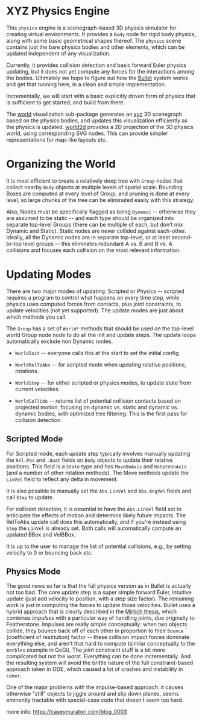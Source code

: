 # XYZ Physics Engine

This `physics` engine is a scenegraph-based 3D physics simulator for creating virtual environments.  It provides a `Body` node for rigid body physics, along with some basic geometrical shapes thereof.  The `physics` scene contains just the bare physics bodies and other elements, which can be updated independent of any visualization.

Currently, it provides collision detection and basic forward Euler physics updating, but it does not yet compute any forces for the interactions among the bodies.  Ultimately we hope to figure out how the [Bullet](https://github.com/bulletphysics/bullet3) system works and get that running here, in a clean and simple implementation.

Incrementally, we will start with a basic explicitly driven form of physics that is sufficient to get started, and build from there.

The [world](world) visualization sub-package generates an [xyz](../xyz) 3D scenegraph based on the physics bodies, and updates this visualization efficiently as the physics is updated.  [world2d](world2d) provides a 2D projection of the 3D physics world, using corresponding SVG nodes.  This can provide simpler representations for map-like layouts etc.

# Organizing the World

It is most efficient to create a relatively deep tree with `Group` nodes that collect nearby `Body` objects at multiple levels of spatial scale.  Bounding Boxes are computed at every level of Group, and pruning is done at every level, so large chunks of the tree can be eliminated easily with this strategy.

Also, Nodes must be specifically flagged as being `Dynamic` -- otherwise they are assumed to be static -- and each type should be organized into separate top-level Groups (there can be multiple of each, but don't mix Dynamic and Static).  Static nodes are never collided against each-other.  Ideally, all the Dynamic nodes are in separate top-level, or at least second-to-top level groups -- this eliminates redundant A vs. B and B vs. A collisions and focuses each collision on the most relevant information.

# Updating Modes 

There are two major modes of updating: Scripted or Physics -- scripted requires a program to control what happens on every time step, while physics uses computed forces from contacts, plus joint constraints, to update velocities (not yet supported).  The update modes are just about which methods you call.

The `Group` has a set of `World*` methods that should be used on the top-level world Group node node to do all the init and update steps. The update loops automatically exclude non Dynamic nodes.

* `WorldInit` -- everyone calls this at the start to set the initial config

* `WorldRelToAbs` -- for scripted mode when updating relative positions, rotations.

* `WorldStep` -- for either scripted or physics modes, to update state from current velocities.

* `WorldCollide` -- returns list of potential collision contacts based on projected motion, focusing on dynamic vs. static and dynamic vs. dynamic bodies, with optimized tree filtering.  This is the first pass for collision detection.  
 
## Scripted Mode

For Scripted mode, each update step typically involves manually updating the `Rel.Pos` and `.Quat` fields on `Body` objects to update their relative positions.  This field is a `State` type and has `MoveOnAxis` and `RotateOnAxis` (and a number of other rotation methods).  The Move methods update the `LinVel` field to reflect any delta in movement.

It is also possible to manually set the `Abs.LinVel` and `Abs.AngVel` fields and call `Step` to update.

For collision detection, it is essential to have the `Abs.LinVel` field set to anticipate the effects of motion and determine likely future impacts.  The RelToAbs update call does this automatically, and if you're instead using `Step` the `LinVel` is already set.  Both calls will automatically compute an updated BBox and VelBBox.

It is up to the user to manage the list of potential collisions, e.g., by setting velocity to 0 or bouncing back etc.

## Physics Mode

The good news so far is that the full physics version as in Bullet is actually not too bad.  The core update step is a super simple forward Euler, intuitive update (just add velocity to position, with a step size factor).  The remaining work is just in computing the forces to update those velocities.  Bullet uses a hybrid approach that is clearly described in the [Mirtich thesis](https://people.eecs.berkeley.edu/~jfc/mirtich/thesis/mirtichThesis.pdf), which combines *impulses* with a particular way of handling joints, due originally to Featherstone.  Impulses are really simple conceptually: when two objects collide, they bounce back off of each other in proportion to their `Bounce` (coefficient of restitution) factor -- these collision impact forces dominate everything else, and aren't that hard to compute (similar conceptually to the `marbles` example in GoGi).  The joint constraint stuff is a bit more complicated but not the worst.  Everything can be done incrementally.  And the resulting system will avoid the brittle nature of the full constraint-based approach taken in ODE, which caused a lot of crashes and instability in `cemer`.

One of the major problems with the impulse-based approach: it causes otherwise "still" objects to jiggle around and slip down planes, seems eminently tractable with special-case code that doesn't seem too hard.

more info: https://caseymuratori.com/blog_0003

